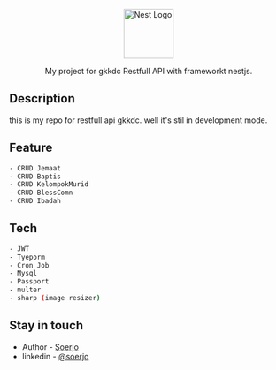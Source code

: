 <p align="center">
  <a href="http://nestjs.com/" target="blank"><img src="https://nestjs.com/img/logo-small.svg" width="90" alt="Nest Logo" /></a>
</p>

  <p align="center">My project for gkkdc Restfull API with frameworkt nestjs.
    <p align="center">

## Description

this is my repo for restfull api gkkdc. well it's stil in development mode.

## Feature

```bash
- CRUD Jemaat
- CRUD Baptis
- CRUD KelompokMurid
- CRUD BlessComn
- CRUD Ibadah
```

## Tech

```bash
- JWT
- Tyeporm
- Cron Job
- Mysql
- Passport
- multer
- sharp (image resizer)
```

## Stay in touch

- Author - [Soerjo](https://github.com/soerjo)
- linkedin - [@soerjo](https://www.linkedin.com/in/suryo-hastomo-786110166/)
